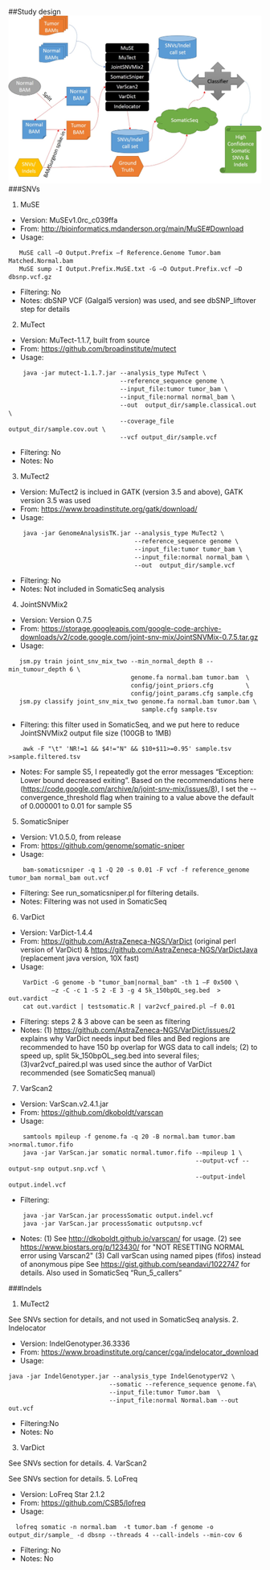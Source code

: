 
##Study design
![alt text](https://github.com/hongenxu/MDV_proj/blob/master/others/snv_indel_pipeline.jpg "SNV Indel pipeline")
###SNVs
1. MuSE
  * Version:   MuSEv1.0rc_c039ffa
  * From:      http://bioinformatics.mdanderson.org/main/MuSE#Download
  * Usage:
  ```
     MuSE call –O Output.Prefix –f Reference.Genome Tumor.bam Matched.Normal.bam 
     MuSE sump -I Output.Prefix.MuSE.txt -G –O Output.Prefix.vcf –D dbsnp.vcf.gz
 ```
  * Filtering: No
  * Notes:     dbSNP VCF (Galgal5 version) was used, and see dbSNP_liftover step for details    
2. MuTect
  * Version:   MuTect-1.1.7, built from source
  * From:      https://github.com/broadinstitute/mutect
  * Usage: 
 ```
     java -jar mutect-1.1.7.jar --analysis_type MuTect \
                                --reference_sequence genome \
                                --input_file:tumor tumor_bam \
                                --input_file:normal normal_bam \
                                --out  output_dir/sample.classical.out \
                                --coverage_file output_dir/sample.cov.out \
                                --vcf output_dir/sample.vcf
 ```
  * Filtering: No
  * Notes:     No
3. MuTect2
  * Version:   MuTect2 is inclued in GATK (version 3.5 and above), GATK version 3.5 was used
  * From:      https://www.broadinstitute.org/gatk/download/
  * Usage: 
 ```
     java -jar GenomeAnalysisTK.jar --analysis_type MuTect2 \
                                    --reference_sequence genome \
                                    --input_file:tumor tumor_bam \
                                    --input_file:normal normal_bam \
                                    --out  output_dir/sample.vcf
 ```
  * Filtering: No
  * Notes:     Not included in SomaticSeq analysis
4. JointSNVMix2
  * Version:   Version 0.7.5
  * From:      https://storage.googleapis.com/google-code-archive-downloads/v2/code.google.com/joint-snv-mix/JointSNVMix-0.7.5.tar.gz
  * Usage: 
 ```
    jsm.py train joint_snv_mix_two --min_normal_depth 8 --min_tumour_depth 6 \
                                   genome.fa normal.bam tumor.bam  \
                                   config/joint_priors.cfg         \
                                   config/joint_params.cfg sample.cfg
    jsm.py classify joint_snv_mix_two genome.fa normal.bam tumor.bam \
                                      sample.cfg sample.tsv
 ```
  * Filtering: this filter used in SomaticSeq, and we put here to reduce JointSNVMix2 output file size (100GB to 1MB)
 ```
     awk -F "\t" 'NR!=1 && $4!="N" && $10+$11>=0.95' sample.tsv >sample.filtered.tsv
 ```
  * Notes:     For sample S5, I repeatedly got the error messages “Exception: Lower bound decreased exiting”. Based on the recommendations here (https://code.google.com/archive/p/joint-snv-mix/issues/8), I set the --convergence_threshold flag when training to a value above the default of 0.000001 to 0.01 for sample S5
5. SomaticSniper
  * Version:   V1.0.5.0, from release
  * From:      https://github.com/genome/somatic-sniper
  * Usage:
 ```
     bam-somaticsniper -q 1 -Q 20 -s 0.01 -F vcf -f reference_genome tumor_bam normal_bam out.vcf
 ```
  * Filtering: See run_somaticsniper.pl for filtering details.
  * Notes:     Filtering was not used in SomaticSeq
6. VarDict
  * Version:   VarDict-1.4.4
  * From:      https://github.com/AstraZeneca-NGS/VarDict (original perl version of VarDict) & https://github.com/AstraZeneca-NGS/VarDictJava (replacement java version, 10X fast)
  * Usage:
 ```
     VarDict -G genome -b "tumor_bam|normal_bam" -th 1 –F 0x500 \
             –z -C -c 1 -S 2 -E 3 -g 4 5k_150bpOL_seg.bed  > out.vardict
     cat out.vardict | testsomatic.R | var2vcf_paired.pl –f 0.01
 ```
  * Filtering: steps 2 & 3 above can be seen as filtering
  * Notes:     (1) https://github.com/AstraZeneca-NGS/VarDict/issues/2 explains why VarDict needs input bed files and Bed regions are recommended to have 150 bp overlap for WGS data to call indels; (2) to speed up, split 5k_150bpOL_seg.bed into several files; (3)var2vcf_paired.pl was used since the author of VarDict recommended (see SomaticSeq manual)
7. VarScan2
  * Version:   VarScan.v2.4.1.jar
  * From:      https://github.com/dkoboldt/varscan
  * Usage: 
 ```
     samtools mpileup -f genome.fa -q 20 -B normal.bam tumor.bam >normal.tumor.fifo
     java -jar VarScan.jar somatic normal.tumor.fifo --mpileup 1 \
                                                     --output-vcf --output-snp output.snp.vcf \
                                                     --output-indel output.indel.vcf
 ```
  * Filtering:
 ```
     java -jar VarScan.jar processSomatic output.indel.vcf
     java -jar VarScan.jar processSomatic outputsnp.vcf
 ```
  * Notes:     (1) See http://dkoboldt.github.io/varscan/ for usage. (2) see https://www.biostars.org/p/123430/ for "NOT RESETTING NORMAL error using Varscan2" (3) Call varScan using named pipes (fifos) instead of anonymous pipe See https://gist.github.com/seandavi/1022747 for details. Also used in SomaticSeq “Run_5_callers”


###Indels
1.  MuTect2
  
 See SNVs section for details, and not used in SomaticSeq analysis.
2.  Indelocator
  * Version: IndelGenotyper.36.3336
  * From:    https://www.broadinstitute.org/cancer/cga/indelocator_download
  * Usage:
  ```
 java -jar IndelGenotyper.jar --analysis_type IndelGenotyperV2 \
                              --somatic --reference_sequence genome.fa\
                              --input_file:tumor Tumor.bam  \
                              --input_file:normal Normal.bam --out out.vcf
 ```
  * Filtering:No
  * Notes:    No
3.  VarDict
  
 See SNVs section for details.
4.  VarScan2
 
 See SNVs section for details.
5.  LoFreq
  * Version:   LoFreq Star 2.1.2
  * From:      https://github.com/CSB5/lofreq
  * Usage: 
  ```
    lofreq somatic -n normal.bam  -t tumor.bam -f genome -o output_dir/sample_ -d dbsnp --threads 4 --call-indels --min-cov 6
  ```
  * Filtering: No
  * Notes:     No


